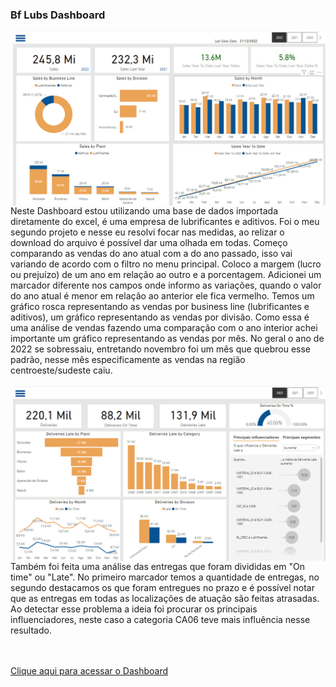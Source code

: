 ### Bf Lubs Dashboard

<img align="right" width="500"  src="https://github.com/polya-na/Bf-Lubs/blob/main/Imagens/projeto-tela-inicial.png?raw=true">
Neste Dashboard estou utilizando uma base de dados importada diretamente do excel, é uma empresa de lubrificantes e aditivos. Foi o meu segundo projeto e nesse eu resolvi focar nas medidas, ao relizar o download do arquivo é possível dar uma olhada em todas.
Começo comparando as vendas do ano atual com a  do ano passado, isso vai variando de acordo com o filtro no menu principal. Coloco a margem (lucro ou prejuízo) de um ano em relação ao outro e a porcentagem. Adicionei
um marcador diferente nos campos onde informo as variações, quando o valor do ano atual é menor em relação ao anterior ele fica vermelho. Temos um gráfico rosca representando as vendas por business line (lubrificantes e aditivos),
um gráfico representando as vendas por divisão. Como essa é uma análise de vendas fazendo uma comparação com o ano interior achei importante um gráfico representando as vendas por mês. No geral o ano de 2022 se sobressaiu, entretando
novembro foi um mês que quebrou esse padrão, nesse mês especificamente as vendas na região centroeste/sudeste caiu.
<br><br>

<img align="right" width="500"  src="https://github.com/polya-na/Bf-Lubs/blob/main/Imagens/delivery-overview.png?raw=true">
Também foi feita uma análise das entregas que foram divididas em "On time" ou "Late". No primeiro marcador temos a quantidade de entregas, no segundo destacamos os que foram entregues no prazo e é possível notar que as entregas
em todas as localizações de atuação são feitas atrasadas. Ao detectar esse problema a ideia foi procurar os principais influenciadores, neste caso a categoria CA06 teve mais influência nesse resultado. 


<br><br>
<a href="https://app.powerbi.com/view?r=eyJrIjoiMTkxYmZiMTctN2M2My00NjQyLWJmMWQtYzRhNDkzNTYwOTc0IiwidCI6ImNlYTM2Y2QyLTI5MjEtNGNmZi1iZGY3LWFmYzAwNDNmZDliMSJ9" target="_blank">Clique aqui para acessar o Dashboard</a>
